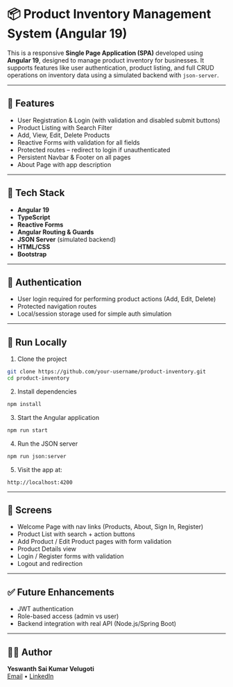 # 📦 Product Inventory Management System (Angular 19)

This is a responsive **Single Page Application (SPA)** developed using **Angular 19**, designed to manage product inventory for businesses. It supports features like user authentication, product listing, and full CRUD operations on inventory data using a simulated backend with `json-server`.

---

## 📌 Features

- User Registration & Login (with validation and disabled submit buttons)
- Product Listing with Search Filter
- Add, View, Edit, Delete Products
- Reactive Forms with validation for all fields
- Protected routes – redirect to login if unauthenticated
- Persistent Navbar & Footer on all pages
- About Page with app description

---

## 🧱 Tech Stack

- **Angular 19**
- **TypeScript**
- **Reactive Forms**
- **Angular Routing & Guards**
- **JSON Server** (simulated backend)
- **HTML/CSS**
- **Bootstrap**

---

## 🔐 Authentication

- User login required for performing product actions (Add, Edit, Delete)
- Protected navigation routes
- Local/session storage used for simple auth simulation

---

## 🧪 Run Locally

1. Clone the project
```bash
git clone https://github.com/your-username/product-inventory.git
cd product-inventory
```

2. Install dependencies
```bash
npm install
```

3. Start the Angular application
```bash
npm run start
```

4. Run the JSON server
```bash
npm run json:server
```

5. Visit the app at:
```
http://localhost:4200
```

---

## 📸 Screens

- Welcome Page with nav links (Products, About, Sign In, Register)
- Product List with search + action buttons
- Add Product / Edit Product pages with form validation
- Product Details view
- Login / Register forms with validation
- Logout and redirection

---

## ✅ Future Enhancements

- JWT authentication
- Role-based access (admin vs user)
- Backend integration with real API (Node.js/Spring Boot)

---

## 👨‍💻 Author

**Yeswanth Sai Kumar Velugoti**  
[Email](mailto:yeswanthvelugoti@gmail.com) • [LinkedIn](https://www.linkedin.com/in/yeswanth-velugoti-4290741a0/)

